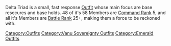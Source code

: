 Delta Triad is a small, fast response [Outfit](../terminology/Outfit.md) whose
main focus are base resecures and base holds. 48 of it's 58 Members are
[Command Rank](../terminology/Command_Rank.md) 5, and all it's Members are
[Battle Rank](../terminology/Battle_Rank.md) 25+, making them a force to be
reckoned with.

[Category:Outfits](Category:Outfits.md) [Category:Vanu
Sovereignty Outfits](Category:Vanu_Sovereignty_Outfits.md)
[Category:Emerald Outfits](Category:Emerald_Outfits.md)
